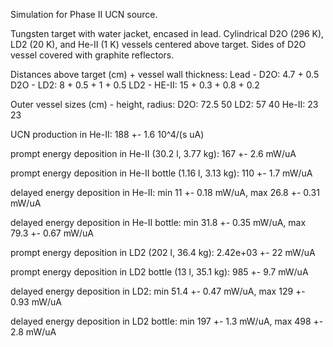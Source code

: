 Simulation for Phase II UCN source.

Tungsten target with water jacket, encased in lead.
Cylindrical D2O (296 K), LD2 (20 K), and He-II (1 K) vessels centered above target.
Sides of D2O vessel covered with graphite reflectors.

Distances above target (cm) + vessel wall thickness:
Lead - D2O: 4.7 + 0.5
D2O - LD2: 8 + 0.5 + 1 + 0.5
LD2 - HE-II: 15 + 0.3 + 0.8 + 0.2

Outer vessel sizes (cm) - height, radius:
D2O: 72.5 50
LD2: 57 40
He-II: 23 23

UCN production in He-II:
188 +- 1.6 10^4/(s uA)

prompt energy deposition in He-II (30.2 l, 3.77 kg):
167 +- 2.6 mW/uA

prompt energy deposition in He-II bottle (1.16 l, 3.13 kg):
110 +- 1.7 mW/uA

delayed energy deposition in He-II:
min 11 +- 0.18 mW/uA, max 26.8 +- 0.31 mW/uA

delayed energy deposition in He-II bottle:
min 31.8 +- 0.35 mW/uA, max 79.3 +- 0.67 mW/uA

prompt energy deposition in LD2 (202 l, 36.4 kg):
2.42e+03 +- 22 mW/uA

prompt energy deposition in LD2 bottle (13 l, 35.1 kg):
985 +- 9.7 mW/uA

delayed energy deposition in LD2:
min 51.4 +- 0.47 mW/uA, max 129 +- 0.93 mW/uA

delayed energy deposition in LD2 bottle:
min 197 +- 1.3 mW/uA, max 498 +- 2.8 mW/uA

